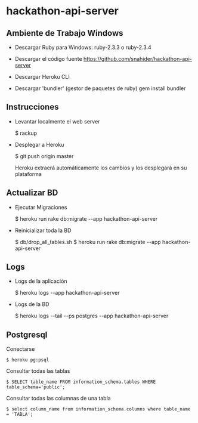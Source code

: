 # hackathon-api-server

Ambiente de Trabajo Windows
---------------------------

- Descargar Ruby para Windows: ruby-2.3.3 o ruby-2.3.4

- Descargar el código fuente
https://github.com/snahider/hackathon-api-server

- Descargar Heroku CLI

- Descargar 'bundler' (gestor de paquetes de ruby)
	gem install bundler

Instrucciones
-----------------
- Levantar localmente el web server

	$ rackup

- Desplegar a Heroku

	$ git push origin master

	Heroku extraerá automáticamente los cambios y los desplegará en su plataforma

Actualizar BD
----------------

- Ejecutar Migraciones

	$ heroku run rake db:migrate --app hackathon-api-server

- Reinicializar toda la BD

	$ db/drop_all_tables.sh
	$ heroku run rake db:migrate --app hackathon-api-server

Logs
-----------------
- Logs de la aplicación

	$ heroku logs --app hackathon-api-server

- Logs de la BD

	$ heroku logs --tail --ps postgres --app hackathon-api-server

Postgresql
------------------
Conectarse

	$ heroku pg:psql

Consultar todas las tablas

	$ SELECT table_name FROM information_schema.tables WHERE table_schema='public';

Consultar todas las columnas de una tabla

	$ select column_name from information_schema.columns where table_name = 'TABLA';
